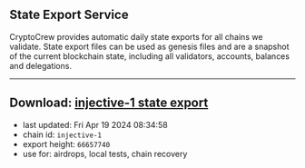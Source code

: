 ## State Export Service
CryptoCrew provides automatic daily state exports for all chains we validate. State export files can be used as genesis files and are a snapshot of the current blockchain state, including all validators, accounts, balances and delegations.

---
**Download: [injective-1 state export](https://dl-eu2.ccvalidators.com/SERVICE/injective/injective-1_export_66657740.json)**
---

- last updated: Fri Apr 19 2024 08:34:58
- chain id: `injective-1`
- export height: `66657740`
- use for: airdrops, local tests, chain recovery
